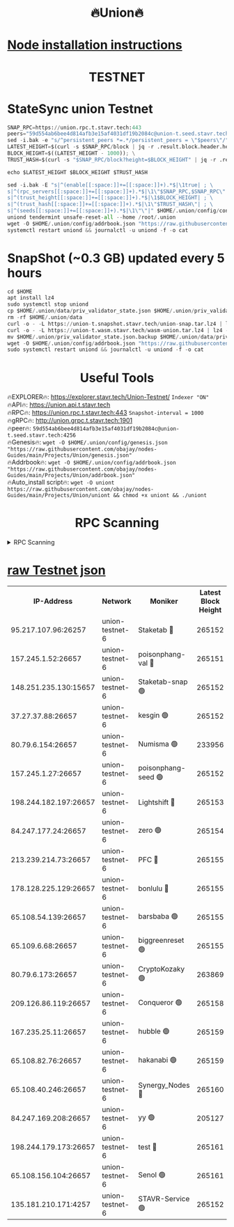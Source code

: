 <h1 align="center"> 🔥Union🔥</h1>

[Node installation instructions](https://github.com/obajay/nodes-Guides/tree/main/Projects/Union)
=

<h1 align="center"> TESTNET</h1>

# StateSync union Testnet
```python
SNAP_RPC=https://union.rpc.t.stavr.tech:443
peers="59d554ab6bee4d814afb3e15af4031df19b2084c@union-t.seed.stavr.tech:4256"
sed -i.bak -e "s/^persistent_peers *=.*/persistent_peers = \"$peers\"/" $HOME/.union/config/config.toml
LATEST_HEIGHT=$(curl -s $SNAP_RPC/block | jq -r .result.block.header.height); \
BLOCK_HEIGHT=$((LATEST_HEIGHT - 1000)); \
TRUST_HASH=$(curl -s "$SNAP_RPC/block?height=$BLOCK_HEIGHT" | jq -r .result.block_id.hash)

echo $LATEST_HEIGHT $BLOCK_HEIGHT $TRUST_HASH

sed -i.bak -E "s|^(enable[[:space:]]+=[[:space:]]+).*$|\1true| ; \
s|^(rpc_servers[[:space:]]+=[[:space:]]+).*$|\1\"$SNAP_RPC,$SNAP_RPC\"| ; \
s|^(trust_height[[:space:]]+=[[:space:]]+).*$|\1$BLOCK_HEIGHT| ; \
s|^(trust_hash[[:space:]]+=[[:space:]]+).*$|\1\"$TRUST_HASH\"| ; \
s|^(seeds[[:space:]]+=[[:space:]]+).*$|\1\"\"|" $HOME/.union/config/config.toml
uniond tendermint unsafe-reset-all --home /root/.union
wget -O $HOME/.union/config/addrbook.json "https://raw.githubusercontent.com/obajay/nodes-Guides/main/Projects/Union/addrbook.json"
systemctl restart uniond && journalctl -u uniond -f -o cat
```
# SnapShot (~0.3 GB) updated every 5 hours
```python
cd $HOME
apt install lz4
sudo systemctl stop uniond
cp $HOME/.union/data/priv_validator_state.json $HOME/.union/priv_validator_state.json.backup
rm -rf $HOME/.union/data
curl -o - -L https://union-t.snapshot.stavr.tech/union-snap.tar.lz4 | lz4 -c -d - | tar -x -C $HOME/.union --strip-components 2
curl -o - -L https://union-t.wasm.stavr.tech/wasm-union.tar.lz4 | lz4 -c -d - | tar -x -C $HOME/.union --strip-components 2
mv $HOME/.union/priv_validator_state.json.backup $HOME/.union/data/priv_validator_state.json
wget -O $HOME/.union/config/addrbook.json "https://raw.githubusercontent.com/obajay/nodes-Guides/main/Projects/Union/addrbook.json"
sudo systemctl restart uniond && journalctl -u uniond -f -o cat
```
 <h1 align="center"> Useful Tools</h1>
 
🔥EXPLORER🔥: https://explorer.stavr.tech/Union-Testnet/        `Indexer "ON"` \
🔥API🔥:      https://union.api.t.stavr.tech \
🔥RPC🔥:      https://union.rpc.t.stavr.tech:443              `Snapshot-interval = 1000` \
🔥gRPC🔥:     http://union.grpc.t.stavr.tech:1901 \
🔥peer🔥:     `59d554ab6bee4d814afb3e15af4031df19b2084c@union-t.seed.stavr.tech:4256` \
🔥Genesis🔥:     `wget -O $HOME/.union/config/genesis.json "https://raw.githubusercontent.com/obajay/nodes-Guides/main/Projects/Union/genesis.json"` \
🔥Addrbook🔥: ```wget -O $HOME/.union/config/addrbook.json "https://raw.githubusercontent.com/obajay/nodes-Guides/main/Projects/Union/addrbook.json"``` \
🔥Auto_install script🔥:  `wget -O uniont https://raw.githubusercontent.com/obajay/nodes-Guides/main/Projects/Union/uniont && chmod +x uniont && ./uniont`

<h1 align="center"> RPC Scanning</h1>

<details>
<summary>RPC Scanning</summary>

<h2 align="center"> We scan nodes in real time every 4 hours. And we provide the final result of RPC endpoints.
We cannot influence the operation of these nodes in any way. </h2>


```python
If Voting Power is higher than 0 --> then the Node is a validator of the network and may be subject to attack and be a potential threat to the chain.
```
```python
We marked such validators with a red symbol
```

</details>

[raw Testnet json](https://rpc-check.uniont.stavr.tech/uniont/rpc-uniont-result.json)
=



<table><tr><th>IP-Address</th><th>Network</th><th>Moniker</th><th>Latest Block Height</th><th>Earliest Block Height</th><th>Catching Up</th><th>Tx Index</th><th>Voting Power</th><th>Scan Time</th></tr><tr><td>95.217.107.96:26257</td><td>union-testnet-6</td><td>Staketab 🔴</td><td>265152</td><td>1</td><td>False</td><td>on</td><td>1000002</td><td>2024-03-02T04:09:31.683235085UTC</td></tr><tr><td>157.245.1.52:26657</td><td>union-testnet-6</td><td>poisonphang-val 🔴</td><td>265151</td><td>1</td><td>False</td><td>on</td><td>1000000</td><td>2024-03-02T04:09:32.302669925UTC</td></tr><tr><td>148.251.235.130:15657</td><td>union-testnet-6</td><td>Staketab-snap 🟢</td><td>265152</td><td>1</td><td>False</td><td>on</td><td>0</td><td>2024-03-02T04:09:32.859250645UTC</td></tr><tr><td>37.27.37.88:26657</td><td>union-testnet-6</td><td>kesgin 🟢</td><td>265152</td><td>1</td><td>False</td><td>on</td><td>0</td><td>2024-03-02T04:09:33.184554037UTC</td></tr><tr><td>80.79.6.154:26657</td><td>union-testnet-6</td><td>Numisma 🟢</td><td>233956</td><td>1</td><td>False</td><td>on</td><td>0</td><td>2024-03-02T04:09:37.609987198UTC</td></tr><tr><td>157.245.1.27:26657</td><td>union-testnet-6</td><td>poisonphang-seed 🟢</td><td>265152</td><td>1</td><td>False</td><td>on</td><td>0</td><td>2024-03-02T04:09:38.253591891UTC</td></tr><tr><td>198.244.182.197:26657</td><td>union-testnet-6</td><td>Lightshift 🔴</td><td>265153</td><td>1</td><td>False</td><td>on</td><td>1000000</td><td>2024-03-02T04:09:40.587201872UTC</td></tr><tr><td>84.247.177.24:26657</td><td>union-testnet-6</td><td>zero 🟢</td><td>265154</td><td>1</td><td>False</td><td>on</td><td>0</td><td>2024-03-02T04:09:49.262016637UTC</td></tr><tr><td>213.239.214.73:26657</td><td>union-testnet-6</td><td>PFC 🔴</td><td>265155</td><td>1</td><td>False</td><td>on</td><td>1000001</td><td>2024-03-02T04:09:53.557213172UTC</td></tr><tr><td>178.128.225.129:26657</td><td>union-testnet-6</td><td>bonlulu 🔴</td><td>265155</td><td>1</td><td>False</td><td>on</td><td>1000000</td><td>2024-03-02T04:09:54.242550075UTC</td></tr><tr><td>65.108.54.139:26657</td><td>union-testnet-6</td><td>barsbaba 🟢</td><td>265155</td><td>1</td><td>False</td><td>on</td><td>0</td><td>2024-03-02T04:09:54.591786385UTC</td></tr><tr><td>65.109.6.68:26657</td><td>union-testnet-6</td><td>biggreenreset 🟢</td><td>265155</td><td>1</td><td>False</td><td>on</td><td>0</td><td>2024-03-02T04:09:54.914742667UTC</td></tr><tr><td>80.79.6.173:26657</td><td>union-testnet-6</td><td>CryptoKozaky 🟢</td><td>263869</td><td>1</td><td>False</td><td>on</td><td>0</td><td>2024-03-02T04:09:57.341569560UTC</td></tr><tr><td>209.126.86.119:26657</td><td>union-testnet-6</td><td>Conqueror 🟢</td><td>265158</td><td>1</td><td>False</td><td>on</td><td>0</td><td>2024-03-02T04:10:16.339951851UTC</td></tr><tr><td>167.235.25.11:26657</td><td>union-testnet-6</td><td>hubble 🟢</td><td>265159</td><td>1</td><td>False</td><td>on</td><td>0</td><td>2024-03-02T04:10:22.748595073UTC</td></tr><tr><td>65.108.82.76:26657</td><td>union-testnet-6</td><td>hakanabi 🟢</td><td>265159</td><td>1</td><td>False</td><td>on</td><td>0</td><td>2024-03-02T04:10:23.082918303UTC</td></tr><tr><td>65.108.40.246:26657</td><td>union-testnet-6</td><td>Synergy_Nodes 🔴</td><td>265160</td><td>1</td><td>False</td><td>on</td><td>1000001</td><td>2024-03-02T04:10:29.573947299UTC</td></tr><tr><td>84.247.169.208:26657</td><td>union-testnet-6</td><td>yy 🟢</td><td>205127</td><td>1</td><td>False</td><td>on</td><td>0</td><td>2024-03-02T04:10:29.856315303UTC</td></tr><tr><td>198.244.179.173:26657</td><td>union-testnet-6</td><td>test 🔴</td><td>265161</td><td>1</td><td>False</td><td>on</td><td>1</td><td>2024-03-02T04:10:32.173639727UTC</td></tr><tr><td>65.108.156.104:26657</td><td>union-testnet-6</td><td>Senol 🟢</td><td>265161</td><td>1</td><td>False</td><td>on</td><td>0</td><td>2024-03-02T04:10:32.497787456UTC</td></tr><tr><td>135.181.210.171:4257</td><td>union-testnet-6</td><td>STAVR-Service 🟢</td><td>265152</td><td>264001</td><td>False</td><td>on</td><td>0</td><td>2024-03-02T04:09:32.614583224UTC</td></tr></table>
